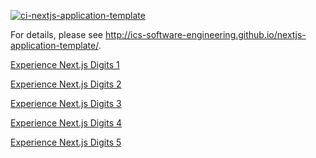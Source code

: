 [![ci-nextjs-application-template](https://github.com/ics-software-engineering/nextjs-application-template/actions/workflows/ci.yml/badge.svg)](https://github.com/ics-software-engineering/nextjs-application-template/actions/workflows/ci.yml)

For details, please see http://ics-software-engineering.github.io/nextjs-application-template/.

[Experience Next.js Digits 1](http://courses.ics.hawaii.edu/ics314s25/morea/nextjs-3/experience-nextjs-digits-1.html)

[Experience Next.js Digits 2](http://courses.ics.hawaii.edu/ics314s25/morea/nextjs-3/experience-nextjs-digits-2.html)

[Experience Next.js Digits 3](http://courses.ics.hawaii.edu/ics314s25/morea/nextjs-3/experience-nextjs-digits-3.html)

[Experience Next.js Digits 4](http://courses.ics.hawaii.edu/ics314s25/morea/nextjs-3/experience-nextjs-digits-4.html)

[Experience Next.js Digits 5](http://courses.ics.hawaii.edu/ics314s25/morea/nextjs-3/experience-nextjs-digits-5.html)

